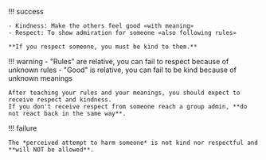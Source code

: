 


!!! success

    - Kindness: Make the others feel good «with meaning»
    - Respect: To show admiration for someone «also following rules»

    **If you respect someone, you must be kind to them.**

!!! warning
    - "Rules" are relative, you can fail to respect because of unknown rules
    - "Good" is relative, you can fail to be kind because of unknown meanings

    After teaching your rules and your meanings, you should expect to receive respect and kindness.
    If you don't receive respect from someone reach a group admin, **do not react back in the same way**.


!!! failure

    The *perceived attempt to harm someone* is not kind nor respectful and **will NOT be allowed**.
 


